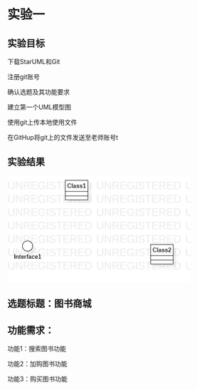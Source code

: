 # 实验一

## 实验目标
下载StarUML和Git

注册git账号

确认选题及其功能要求

建立第一个UML模型图

使用git上传本地使用文件

在GitHup将git上的文件发送至老师账号t

## 实验结果
![第一个UML图](./model1.jpg)

## 选题标题：图书商城

## 功能需求：
功能1：搜索图书功能

功能2：加购图书功能

功能3：购买图书功能